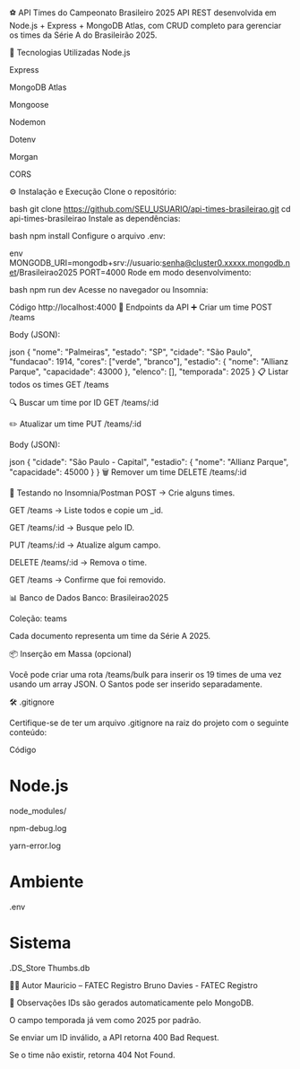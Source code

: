 ⚽ API Times do Campeonato Brasileiro 2025
API REST desenvolvida em Node.js + Express + MongoDB Atlas, com CRUD completo para gerenciar os times da Série A do Brasileirão 2025.

🚀 Tecnologias Utilizadas
Node.js

Express

MongoDB Atlas

Mongoose

Nodemon

Dotenv

Morgan

CORS

⚙️ Instalação e Execução
Clone o repositório:

bash
git clone https://github.com/SEU_USUARIO/api-times-brasileirao.git
cd api-times-brasileirao
Instale as dependências:

bash
npm install
Configure o arquivo .env:

env
MONGODB_URI=mongodb+srv://usuario:senha@cluster0.xxxxx.mongodb.net/Brasileirao2025
PORT=4000
Rode em modo desenvolvimento:

bash
npm run dev
Acesse no navegador ou Insomnia:

Código
http://localhost:4000
📌 Endpoints da API
➕ Criar um time
POST /teams

Body (JSON):

json
{
  "nome": "Palmeiras",
  "estado": "SP",
  "cidade": "São Paulo",
  "fundacao": 1914,
  "cores": ["verde", "branco"],
  "estadio": { "nome": "Allianz Parque", "capacidade": 43000 },
  "elenco": [],
  "temporada": 2025
}
📋 Listar todos os times
GET /teams

🔍 Buscar um time por ID
GET /teams/:id

✏️ Atualizar um time
PUT /teams/:id

Body (JSON):

json
{
  "cidade": "São Paulo - Capital",
  "estadio": { "nome": "Allianz Parque", "capacidade": 45000 }
}
🗑️ Remover um time
DELETE /teams/:id

🧪 Testando no Insomnia/Postman
POST → Crie alguns times.

GET /teams → Liste todos e copie um _id.

GET /teams/:id → Busque pelo ID.

PUT /teams/:id → Atualize algum campo.

DELETE /teams/:id → Remova o time.

GET /teams → Confirme que foi removido.

📊 Banco de Dados
Banco: Brasileirao2025

Coleção: teams

Cada documento representa um time da Série A 2025.

📦 Inserção em Massa (opcional)

Você pode criar uma rota /teams/bulk para inserir os 19 times de uma vez usando um array JSON. O Santos pode ser inserido separadamente.

🛠️ .gitignore

Certifique-se de ter um arquivo .gitignore na raiz do projeto com o seguinte conteúdo:

Código
# Node.js
node_modules/

npm-debug.log

yarn-error.log

# Ambiente
.env

# Sistema
.DS_Store
Thumbs.db


👨‍💻 Autor
Mauricio – FATEC Registro
Bruno Davies - FATEC Registro

📌 Observações
IDs são gerados automaticamente pelo MongoDB.

O campo temporada já vem como 2025 por padrão.

Se enviar um ID inválido, a API retorna 400 Bad Request.

Se o time não existir, retorna 404 Not Found.
